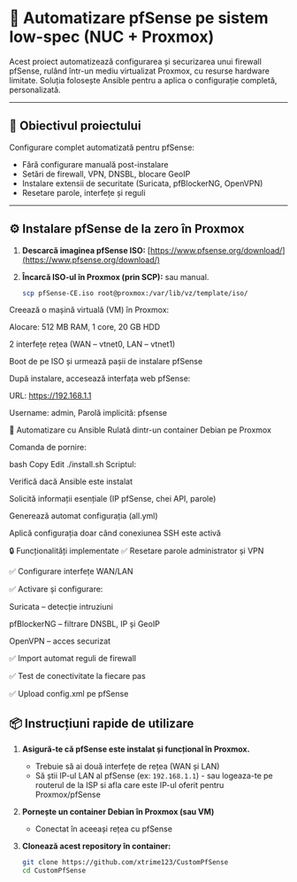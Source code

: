 # 🔐 Automatizare pfSense pe sistem low-spec (NUC + Proxmox)

Acest proiect automatizează configurarea și securizarea unui firewall pfSense, rulând într-un mediu virtualizat Proxmox, cu resurse hardware limitate. Soluția folosește Ansible pentru a aplica o configurație completă, personalizată.

---

## 🚀 Obiectivul proiectului

Configurare complet automatizată pentru pfSense:
- Fără configurare manuală post-instalare
- Setări de firewall, VPN, DNSBL, blocare GeoIP
- Instalare extensii de securitate (Suricata, pfBlockerNG, OpenVPN)
- Resetare parole, interfețe și reguli

---

## ⚙️ Instalare pfSense de la zero în Proxmox

1. **Descarcă imaginea pfSense ISO:**
   [https://www.pfsense.org/download/](https://www.pfsense.org/download/)

2. **Încarcă ISO-ul în Proxmox (prin SCP):** sau manual.
   ```bash
   scp pfSense-CE.iso root@proxmox:/var/lib/vz/template/iso/
Creează o mașină virtuală (VM) în Proxmox:

Alocare: 512 MB RAM, 1 core, 20 GB HDD

2 interfețe rețea (WAN – vtnet0, LAN – vtnet1)

Boot de pe ISO și urmează pașii de instalare pfSense

După instalare, accesează interfața web pfSense:

URL: https://192.168.1.1

Username: admin, Parolă implicită: pfsense

🤖 Automatizare cu Ansible
Rulată dintr-un container Debian pe Proxmox

Comanda de pornire:

bash
Copy
Edit
./install.sh
Scriptul:

Verifică dacă Ansible este instalat

Solicită informații esențiale (IP pfSense, chei API, parole)

Generează automat configurația (all.yml)

Aplică configurația doar când conexiunea SSH este activă

🔒 Funcționalități implementate
✅ Resetare parole administrator și VPN

✅ Configurare interfețe WAN/LAN

✅ Activare și configurare:

Suricata – detecție intruziuni

pfBlockerNG – filtrare DNSBL, IP și GeoIP

OpenVPN – acces securizat

✅ Import automat reguli de firewall

✅ Test de conectivitate la fiecare pas

✅ Upload config.xml pe pfSense

## 📦 Instrucțiuni rapide de utilizare

1. **Asigură-te că pfSense este instalat și funcțional în Proxmox.**
   - Trebuie să ai două interfețe de rețea (WAN și LAN)
   - Să știi IP-ul LAN al pfSense (ex: `192.168.1.1`) - sau logeaza-te pe routerul de la ISP si afla care este IP-ul oferit pentru Proxmox/pfSense

2. **Pornește un container Debian în Proxmox (sau VM)**
   - Conectat în aceeași rețea cu pfSense

3. **Clonează acest repository în container:**
   ```bash
   git clone https://github.com/xtrime123/CustomPfSense
   cd CustomPfSense
